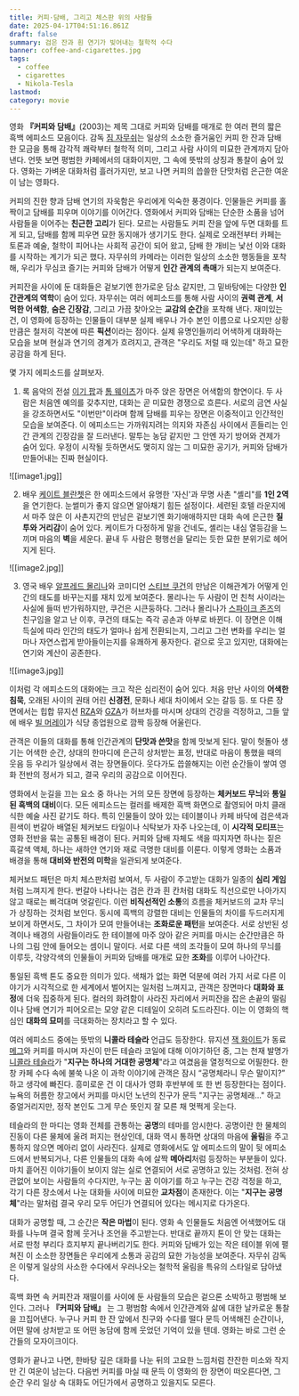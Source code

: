 ```yaml
---
title: 커피·담배, 그리고 체스판 위의 사람들
date: 2025-04-17T04:51:16.861Z
draft: false
summary: 검은 잔과 흰 연기가 빚어내는 철학적 수다
banner: coffee-and-cigarettes.jpg
tags:
  - coffee
  - cigarettes
  - Nikola-Tesla
lastmod:
category: movie
---
```


영화 **『커피와 담배』**(2003)는 제목 그대로 커피와 담배를 매개로 한 여러 편의 짧은 흑백 에피소드 모음이다. 감독 [짐 자무쉬](https://ko.wikipedia.org/wiki/짐_자무쉬)는 일상의 소소한 즐거움인 커피 한 잔과 담배 한 모금을 통해 감각적 쾌락부터 철학적 의미, 그리고 사람 사이의 미묘한 관계까지 담아낸다. 언뜻 보면 평범한 카페에서의 대화이지만, 그 속에 뜻밖의 상징과 통찰이 숨어 있다. 영화는 가벼운 대화처럼 흘러가지만, 보고 나면 커피의 씁쓸한 단맛처럼 은근한 여운이 남는 영화다.

커피의 진한 향과 담배 연기의 자욱함은 우리에게 익숙한 풍경이다. 인물들은 커피를 홀짝이고 담배를 피우며 이야기를 이어간다. 영화에서 커피와 담배는 단순한 소품을 넘어 사람들을 이어주는 **친근한 고리**가 된다. 모르는 사람들도 커피 잔을 앞에 두면 대화를 트게 되고, 담배를 함께 피우면 묘한 동지애가 생기기도 한다. 실제로 오래전부터 카페는 토론과 예술, 철학이 피어나는 사회적 공간이 되어 왔고, 담배 한 개비는 낯선 이와 대화를 시작하는 계기가 되곤 했다. 자무쉬의 카메라는 이러한 일상의 소소한 행동들을 포착해, 우리가 무심코 즐기는 커피와 담배가 어떻게 **인간 관계의 촉매**가 되는지 보여준다.

커피잔을 사이에 둔 대화들은 겉보기엔 한가로운 담소 같지만, 그 밑바탕에는 다양한 **인간관계의 역학**이 숨어 있다. 자무쉬는 여러 에피소드를 통해 사람 사이의 **권력 관계**, **서먹한 어색함**, **숨은 긴장감**, 그리고 가끔 찾아오는 **교감의 순간**을 포착해 낸다. 재미있는 건, 이 영화에 등장하는 인물들이 대부분 실제 배우나 가수 본인 이름으로 나오지만 상황만큼은 철저히 각본에 따른 **픽션**이라는 점이다. 실제 유명인들끼리 어색하게 대화하는 모습을 보며 현실과 연기의 경계가 흐려지고, 관객은 "우리도 저럴 때 있는데" 하고 묘한 공감을 하게 된다.

몇 가지 에피소드를 살펴보자.

1. 록 음악의 전설 [이기 팝](https://ko.wikipedia.org/wiki/이기_팝)과 [톰 웨이츠](https://ko.wikipedia.org/wiki/톰_웨이츠)가 마주 앉은 장면은 어색함의 향연이다. 두 사람은 처음엔 예의를 갖추지만, 대화는 곧 미묘한 경쟁으로 흐른다. 서로의 금연 사실을 강조하면서도 "이번만"이라며 함께 담배를 피우는 장면은 이중적이고 인간적인 모습을 보여준다. 이 에피소드는 가까워지려는 의지와 자존심 사이에서 흔들리는 인간 관계의 긴장감을 잘 드러낸다. 말투는 농담 같지만 그 안엔 자기 방어와 견제가 숨어 있다. 우정이 시작될 듯하면서도 맺히지 않는 그 미묘한 공기가, 커피와 담배가 만들어내는 진짜 현실이다.

![[image1.jpg]]

2. 배우 [케이트 블란쳇](https://ko.wikipedia.org/wiki/케이트_블란쳇)은 한 에피소드에서 유명한 '자신'과 무명 사촌 "셸리"를 **1인 2역**을 연기한다. 눈썰미가 좋지 않으면 알아채기 힘든 설정이다. 세련된 호텔 라운지에서 마주 앉은 이 사촌지간의 만남은 겉보기엔 화기애애하지만 대화 속에 은근한 **질투와 거리감**이 숨어 있다. 케이트가 다정하게 말을 건네도, 셸리는 내심 열등감을 느끼며 마음의 **벽**을 세운다. 끝내 두 사람은 평행선을 달리는 듯한 묘한 분위기로 헤어지게 된다.

![[image2.jpg]]

3. 영국 배우 [알프레드 몰리나](https://ko.wikipedia.org/wiki/알프레드_몰리나)와 코미디언 [스티브 쿠건](https://ko.wikipedia.org/wiki/스티브_쿠건)의 만남은 이해관계가 어떻게 인간의 태도를 바꾸는지를 재치 있게 보여준다. 몰리나는 두 사람이 먼 친척 사이라는 사실에 들떠 반가워하지만, 쿠건은 시큰둥하다. 그러나 몰리나가 [스파이크 존즈](https://ko.wikipedia.org/wiki/스파이크_존즈)의 친구임을 알고 난 이후, 쿠건의 태도는 즉각 공손과 아부로 바뀐다. 이 장면은 이해득실에 따라 인간의 태도가 얼마나 쉽게 전환되는지, 그리고 그런 변화를 우리는 얼마나 자연스럽게 받아들이는지를 유쾌하게 풍자한다. 겉으로 웃고 있지만, 대화에는 연기와 계산이 공존한다.

![[image3.jpg]]

이처럼 각 에피소드의 대화에는 크고 작은 심리전이 숨어 있다. 처음 만난 사이의 **어색한 침묵**, 오래된 사이의 권태 어린 **신경전**, 문화나 세대 차이에서 오는 갈등 등. 또 다른 장면에서는 힙합 뮤지션 [RZA](https://ko.wikipedia.org/wiki/RZA)와 [GZA](https://ko.wikipedia.org/wiki/GZA)가 허브차를 마시며 상대의 건강을 걱정하고, 그들 앞에 배우 [빌 머레이](https://ko.wikipedia.org/wiki/빌_머레이)가 식당 종업원으로 깜짝 등장해 어울린다.

관객은 이들의 대화를 통해 인간관계의 **단맛과 쓴맛**을 함께 맛보게 된다. 말이 헛돌아 생기는 어색한 순간, 상대의 한마디에 은근히 상처받는 표정, 반대로 마음이 통했을 때의 웃음 등 우리가 일상에서 겪는 장면들이다. 웃다가도 씁쓸해지는 이런 순간들이 쌓여 영화 전반의 정서가 되고, 결국 우리의 공감으로 이어진다.

영화에서 눈길을 끄는 요소 중 하나는 거의 모든 장면에 등장하는 **체커보드 무늬**와 **통일된 흑백의 대비**이다. 모든 에피소드는 컬러를 배제한 흑백 화면으로 촬영되어 마치 클래식한 예술 사진 같기도 하다. 특히 인물들이 앉아 있는 테이블이나 카페 바닥에 검은색과 흰색이 번갈아 배열된 체커보드 타일이나 식탁보가 자주 나오는데, 이 **시각적 모티프**는 영화 전반을 묶는 공통된 배경이 된다. 커피와 담배 자체도 색을 따지자면 하나는 짙은 흑갈색 액체, 하나는 새하얀 연기와 재로 극명한 대비를 이룬다. 이렇게 영화는 소품과 배경을 통해 **대비와 반전의 미학**을 일관되게 보여준다.

체커보드 패턴은 마치 체스판처럼 보여서, 두 사람이 주고받는 대화가 일종의 **심리 게임**처럼 느껴지게 한다. 번갈아 나타나는 검은 칸과 흰 칸처럼 대화도 직선으로만 나아가지 않고 때로는 삐걱대며 엇갈린다. 이런 **비직선적인 소통**의 흐름을 체커보드의 교차 무늬가 상징하는 것처럼 보인다. 동시에 흑백의 강렬한 대비는 인물들의 차이를 두드러지게 보이게 하면서도, 그 차이가 모여 만들어내는 **조화로운 패턴**을 보여준다. 서로 상반된 성격이나 배경의 사람들이라도 한 테이블에 마주 앉아 같은 커피를 마시는 순간만큼은 하나의 그림 안에 들어오는 셈이니 말이다. 서로 다른 색의 조각들이 모여 하나의 무늬를 이루듯, 각양각색의 인물들이 커피와 담배를 매개로 묘한 **조화**를 이루어 나아간다.

통일된 흑백 톤도 중요한 의미가 있다. 색채가 없는 화면 덕분에 여러 가지 서로 다른 이야기가 시각적으로 한 세계에서 벌어지는 일처럼 느껴지고, 관객은 장면마다 **대화와 표정**에 더욱 집중하게 된다. 컬러의 화려함이 사라진 자리에서 커피잔을 잡은 손끝의 떨림이나 담배 연기가 피어오르는 모양 같은 디테일이 오히려 도드라진다. 이는 이 영화의 핵심인 **대화의 묘미**를 극대화하는 장치라고 할 수 있다.

여러 에피소드 중에는 뜻밖의 **니콜라 테슬라** 언급도 등장한다. 뮤지션 [잭 화이트](https://ko.wikipedia.org/wiki/잭_화이트)가 동료 [메그](https://ko.wikipedia.org/wiki/메그_화이트)와 커피를 마시며 자신이 만든 테슬라 코일에 대해 이야기하던 중, 그는 천재 발명가 [니콜라 테슬라](https://ko.wikipedia.org/wiki/니콜라_테슬라)가 "**지구는 하나의 거대한 공명체**"라고 여겼음을 열정적으로 어필한다. 한창 카페 수다 속에 불쑥 나온 이 과학 이야기에 관객은 잠시 “공명체라니 무슨 말이지?” 하고 생각에 빠진다. 흥미로운 건 이 대사가 영화 후반부에 또 한 번 등장한다는 점이다. 뉴욕의 허름한 창고에서 커피를 마시던 노년의 친구가 문득 "지구는 공명체래..." 하고 중얼거리지만, 정작 본인도 그게 무슨 뜻인지 잘 모른 채 멋쩍게 웃는다.

테슬라의 한 마디는 영화 전체를 관통하는 **공명**의 테마를 암시한다. 공명이란 한 물체의 진동이 다른 물체에 울려 퍼지는 현상인데, 대화 역시 통하면 상대의 마음에 **울림**을 주고 통하지 않으면 메아리 없이 사라진다. 실제로 영화에서도 앞 에피소드의 말이 뒷 에피소드에서 반복되거나, 다른 인물들의 대화 속에 살짝 **메아리**처럼 등장하는 부분들이 있다. 마치 흩어진 이야기들이 보이지 않는 실로 연결되어 서로 공명하고 있는 것처럼. 전혀 상관없어 보이는 사람들의 수다지만, 누구는 꿈 이야기를 하고 누구는 건강 걱정을 하고, 각기 다른 장소에서 나눈 대화들 사이에 미묘한 **교차점**이 존재한다. 이는 "**지구는 공명체**"라는 말처럼 결국 우리 모두 어딘가 연결되어 있다는 메시지로 다가온다.

대화가 공명할 때, 그 순간은 **작은 마법**이 된다. 영화 속 인물들도 처음엔 어색했어도 대화를 나누며 결국 함께 웃거나 조언을 주고받는다. 반대로 끝까지 톤이 안 맞는 대화는 서로 딴청 부리다 흐지부지 끝나버리기도 한다. 커피와 담배가 있는 작은 테이블 위에 펼쳐진 이 소소한 장면들은 우리에게 소통과 공감의 묘한 가능성을 보여준다. 자무쉬 감독은 이렇게 일상의 사소한 수다에서 우러나오는 철학적 울림을 특유의 스타일로 담아냈다.

흑백 화면 속 커피잔과 재떨이를 사이에 둔 사람들의 모습은 겉으론 소박하고 평범해 보인다. 그러나 **『커피와 담배』** 는 그 평범함 속에서 인간관계와 삶에 대한 날카로운 통찰을 끄집어낸다. 누구나 커피 한 잔 앞에서 친구와 수다를 떨다 문득 어색해진 순간이나, 어떤 말에 상처받고 또 어떤 농담에 함께 웃었던 기억이 있을 텐데. 영화는 바로 그런 순간들의 모자이크이다.

영화가 끝나고 나면, 한바탕 깊은 대화를 나눈 뒤의 고요한 느낌처럼 잔잔한 미소와 작지만 긴 여운이 남는다. 다음번 커피를 마실 때 문득 이 영화의 한 장면이 떠오른다면, 그 순간 우리 일상 속 대화도 어딘가에서 공명하고 있을지도 모른다.
